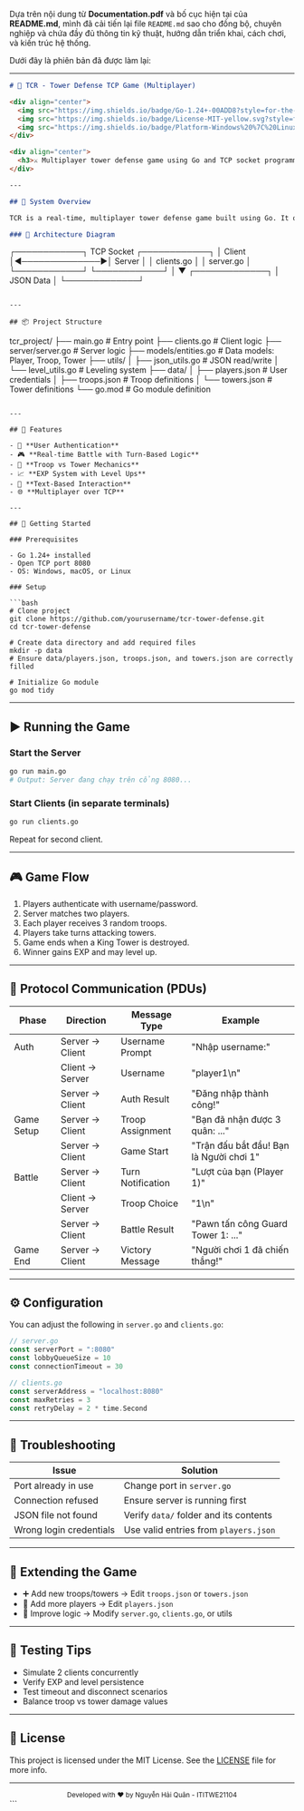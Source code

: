 Dựa trên nội dung từ **Documentation.pdf** và bố cục hiện tại của **README.md**, mình đã cải tiến lại file `README.md` sao cho đồng bộ, chuyên nghiệp và chứa đầy đủ thông tin kỹ thuật, hướng dẫn triển khai, cách chơi, và kiến trúc hệ thống.

Dưới đây là phiên bản đã được làm lại:

---

```markdown
# 🏰 TCR - Tower Defense TCP Game (Multiplayer)

<div align="center">
  <img src="https://img.shields.io/badge/Go-1.24+-00ADD8?style=for-the-badge&logo=go&logoColor=white" />
  <img src="https://img.shields.io/badge/License-MIT-yellow.svg?style=for-the-badge" />
  <img src="https://img.shields.io/badge/Platform-Windows%20%7C%20Linux%20%7C%20MacOS-blue?style=for-the-badge" />
</div>

<div align="center">
  <h3>⚔️ Multiplayer tower defense game using Go and TCP socket programming</h3>
</div>

---

## 🧩 System Overview

TCR is a real-time, multiplayer tower defense game built using Go. It operates on a client-server model with TCP sockets for communication. Two players battle using assigned troops to destroy the opponent's King Tower.

### 🧱 Architecture Diagram

```

┌────────────┐   TCP Socket   ┌────────────┐
│   Client   │◀──────────────▶│   Server   │
│ clients.go │                │ server.go  │
└────────────┘                └────────────┘
│
▼
┌─────────────┐
│  JSON Data  │
└─────────────┘

```

---

## 📦 Project Structure

```

tcr\_project/
├── main.go              # Entry point
├── clients.go           # Client logic
├── server/server.go     # Server logic
├── models/entities.go   # Data models: Player, Troop, Tower
├── utils/
│   ├── json\_utils.go    # JSON read/write
│   └── level\_utils.go   # Leveling system
├── data/
│   ├── players.json     # User credentials
│   ├── troops.json      # Troop definitions
│   └── towers.json      # Tower definitions
└── go.mod               # Go module definition

````

---

## 🔑 Features

- 🔐 **User Authentication**
- 🎮 **Real-time Battle with Turn-Based Logic**
- 🏹 **Troop vs Tower Mechanics**
- 📈 **EXP System with Level Ups**
- 💬 **Text-Based Interaction**
- 🌐 **Multiplayer over TCP**

---

## 🚀 Getting Started

### Prerequisites

- Go 1.24+ installed
- Open TCP port 8080
- OS: Windows, macOS, or Linux

### Setup

```bash
# Clone project
git clone https://github.com/yourusername/tcr-tower-defense.git
cd tcr-tower-defense

# Create data directory and add required files
mkdir -p data
# Ensure data/players.json, troops.json, and towers.json are correctly filled

# Initialize Go module
go mod tidy
````

---

## ▶️ Running the Game

### Start the Server

```bash
go run main.go
# Output: Server đang chạy trên cổng 8080...
```

### Start Clients (in separate terminals)

```bash
go run clients.go
```

Repeat for second client.

---

## 🎮 Game Flow

1. Players authenticate with username/password.
2. Server matches two players.
3. Each player receives 3 random troops.
4. Players take turns attacking towers.
5. Game ends when a King Tower is destroyed.
6. Winner gains EXP and may level up.

---

## 📡 Protocol Communication (PDUs)

| Phase      | Direction       | Message Type      | Example                                 |
| ---------- | --------------- | ----------------- | --------------------------------------- |
| Auth       | Server → Client | Username Prompt   | "Nhập username:"                        |
|            | Client → Server | Username          | "player1\n"                             |
|            | Server → Client | Auth Result       | "Đăng nhập thành công!"                 |
| Game Setup | Server → Client | Troop Assignment  | "Bạn đã nhận được 3 quân: ..."          |
|            | Server → Client | Game Start        | "Trận đấu bắt đầu! Bạn là Người chơi 1" |
| Battle     | Server → Client | Turn Notification | "Lượt của bạn (Player 1)"               |
|            | Client → Server | Troop Choice      | "1\n"                                   |
|            | Server → Client | Battle Result     | "Pawn tấn công Guard Tower 1: ..."      |
| Game End   | Server → Client | Victory Message   | "Người chơi 1 đã chiến thắng!"          |

---

## ⚙️ Configuration

You can adjust the following in `server.go` and `clients.go`:

```go
// server.go
const serverPort = ":8080"
const lobbyQueueSize = 10
const connectionTimeout = 30

// clients.go
const serverAddress = "localhost:8080"
const maxRetries = 3
const retryDelay = 2 * time.Second
```

---

## 🧪 Troubleshooting

| Issue                   | Solution                               |
| ----------------------- | -------------------------------------- |
| Port already in use     | Change port in `server.go`             |
| Connection refused      | Ensure server is running first         |
| JSON file not found     | Verify `data/` folder and its contents |
| Wrong login credentials | Use valid entries from `players.json`  |

---

## 🧱 Extending the Game

* ➕ Add new troops/towers → Edit `troops.json` or `towers.json`
* 👥 Add more players → Edit `players.json`
* 🔄 Improve logic → Modify `server.go`, `clients.go`, or utils

---

## 🧪 Testing Tips

* Simulate 2 clients concurrently
* Verify EXP and level persistence
* Test timeout and disconnect scenarios
* Balance troop vs tower damage values

---

## 📜 License

This project is licensed under the MIT License. See the [LICENSE](LICENSE) file for more info.

---

<div align="center">
  <sub>Developed with ❤️ by Nguyễn Hải Quân - ITITWE21104</sub>
</div>
```
